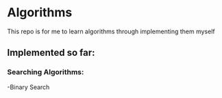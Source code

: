 # Algorithms

This repo is for me to learn algorithms through implementing them myself

## Implemented so far:
### Searching Algorithms:
   -Binary Search
